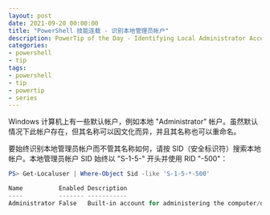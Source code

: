 ```yaml
---
layout: post
date: 2021-09-20 00:00:00
title: "PowerShell 技能连载 - 识别本地管理员帐户"
description: PowerTip of the Day - Identifying Local Administrator Account
categories:
- powershell
- tip
tags:
- powershell
- tip
- powertip
- series
---
```

Windows 计算机上有一些默认帐户，例如本地 "Administrator" 帐户。虽然默认情况下此帐户存在，但其名称可以因文化而异，并且其名称也可以重命名。

要始终识别本地管理员帐户而不管其名称如何，请按 SID（安全标识符）搜索本地帐户。本地管理员帐户 SID 始终以 "S-1-5-" 开头并使用 RID "-500"：

```powershell
PS> Get-Localuser | Where-Object Sid -like 'S-1-5-*-500'

Name          Enabled Description
----          ------- -----------
Administrator False   Built-in account for administering the computer/domain
```

<!--本文国际来源：[Identifying Local Administrator Account](https://community.idera.com/database-tools/powershell/powertips/b/tips/posts/identifying-local-administrator-account)-->

